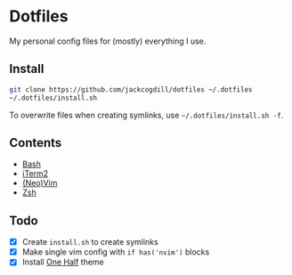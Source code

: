 # Dotfiles
My personal config files for (mostly) everything I use.

## Install

```bash
git clone https://github.com/jackcogdill/dotfiles ~/.dotfiles
~/.dotfiles/install.sh
```

To overwrite files when creating symlinks, use `~/.dotfiles/install.sh -f`.

## Contents
- [Bash](home/.bashrc)
- [iTerm2](iterm2/com.googlecode.iterm2.plist)
- [(Neo)Vim](vim/init.vim)
- [Zsh](home/.zshrc)

## Todo

- [x] Create `install.sh` to create symlinks
- [x] Make single vim config with `if has('nvim')` blocks
- [x] Install [One Half](https://github.com/sonph/onehalf) theme
